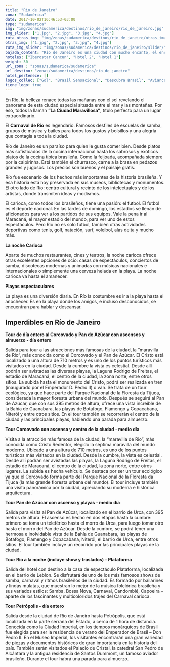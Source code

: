 ```yaml
---
title: "Rio de Janeiro"
zona: "Sudamérica"
date: 2017-10-02T16:46:53-03:00
type: "sudamerica"
img: "img/zonas/sudamerica/destinos/rio_de_janeiro/rio_de_janeiro.jpg"
img_slider: ["1.jpg", "2.jpg", "3.jpg", "4.jpg"]
ruta_otras_img: "img/zonas/sudamerica/destinos/rio_de_janeiro/otras_imagenes/"
otras_img: ["1.jpg", "2.jpg", "3.jpg", "4.jpg"]
ruta_img_slider: "img/zonas/sudamerica/destinos/rio_de_janeiro/slider/"
bajada_content: "Río de Janeiro es una ciudad con mucho encanto, el encanto de sus playas y su mar, el encanto de sus islas, bosques y montañas, el encanto del pueblo bronceado por el sol que brilla durante todo el año. Río es así, una ciudad alegre y extrovertida , fácil de amar. Será un amor a primera vista, como casi siempre pasa. "
hoteles: ["Iberostar Cancun", "Hotel 2", "Hotel 1"]
weight: 30
url_zona : "zonas/sudamerica/sudamerica"
url_destino: "zonas/sudamerica/destinos/rio_de_janeiro"
hotel_pertenece: []
logos_collec: ["Gol", "Brasil Sensacional", "Descubra Brasil", "Avianca", "Avis", "Assist Card"]
tiene_logo: true
---
```

En Río, la belleza renace todas las mañanas con el sol revelando el panorama de esta ciudad especial situada entre el mar y las montañas. Por eso, todos la llaman **“La Ciudad Maravillosa”**, título perfecto para un lugar extraordinario.

El **Carnaval de Río** es legendario. Famosos desfiles de escuelas de samba, grupos de música y bailes para todos los gustos y bolsillos y una alegría que contagia a toda la ciudad.

Río de Janeiro es un paraíso para quien le gusta comer bien. Desde platos más sofisticados de la cocina internacional hasta los sabrosos y exóticos platos de la cocina típica brasileña. Como la feijoada, acompañada siempre por la caipirinha. Está también el churrasco, carne a la brasa en pedazos grandes y jugosos. Los precios son buenos y el paisaje gratis.

Río fue escenario de los hechos más importantes de la historia brasileña. Y esa historia está hoy preservada en sus museos, bibliotecas y monumentos. El otro lado de Río: centro cultural y recinto de los intelectuales y de los artistas, donde transmiten ideas y modismos.

El carioca, como todos los brasileños, tiene una pasión: el futbol. El futbol es el deporte nacional. En las tardes de domingo, los estadios se llenan de aficionados para ver a los partidos de sus equipos. Vale la pena ir al Maracaná, el mayor estadio del mundo, para ver uno de estos espectáculos. Pero Rio no es solo futbol, también otras actividades deportivas como tenis, golf, natación, surf, voleibol, alas delta y mucho más.

**La noche Carioca**

Aparte de muchos restaurantes, cines y teatros, la noche carioca ofrece otras excelentes opciones de ocio: casas de espectáculos, conciertos de samba, discotecas modernas y animadas con músicas nacionales e internacionales o simplemente una cerveza helada en la playa. La noche carioca va hasta el amanecer.

**Playas espectaculares**

La playa es una diversión diaria. En Río la costumbre es ir a la playa hasta el anochecer. Es en la playa donde los amigos, e incluso desconocidos, se encuentran para hablar y descansar.

## Imperdibles en Río de Janeiro

**Tour de día entero al Corcovado y Pan de Azúcar con ascensos y almuerzo - día entero**

Salida para tour a las atracciones más famosas de la ciudad, la “maravilla de Rio”, más conocida como el Corcovado y el Pan de Azúcar. El Cristo está localizado a una altura de 710 metros y es uno de los puntos turísticos más visitados en la ciudad. Desde la cumbre la vista es celestial. Desde allí podrán ser avistadas las diversas playas, la Laguna Rodrigo de Freitas, el estadio de Maracaná, el centro de la ciudad, la zona norte, entre otros sitios. La subida hasta el monumento del Cristo, podrá ser realizada en tren (inaugurado por el Emperador D. Pedro II) o van. Se trata de un tour ecológico, ya que hace parte del Parque Nacional de la Floresta da Tijuca, considerada la mayor floresta urbana del mundo. Después se seguirá al Pan de Azúcar, que con sus 395 metros de altura, ofrece una vista increíble de la Bahía de Guanabara, las playas de Botafogo, Flamengo y Copacabana, Niterói y entre otros sitios. En el tour también se recorrerán el centro de la ciudad y las principales playas, habiendo una parada para almuerzo.

**Tour Corcovado con ascenso y centro de la ciudad - medio día**

Visita a la atracción más famosa de la ciudad, la “maravilla de Rio”, más conocida como Cristo Redentor, elegido la séptima maravilla del mundo moderno. Ubicado a una altura de 710 metros, es uno de los puntos turísticos más visitados en la ciudad. Desde la cumbre, la vista es celestial. Desde allí podrán ser avistadas las playas, la Laguna Rodrigo de Freitas, el estadio de Maracaná, el centro de la ciudad, la zona norte, entre otros lugares. La subida es hecha vehículo. Se destaca por ser un tour ecológico ya que el Corcovado forma parte del Parque Nacional de la Floresta da Tijuca (la más grande floresta urbana del mundo). El tour incluye también una visita panorámica por la ciudad, apreciando su moderna e histórica arquitectura.

**Tour Pan de Azúcar con ascenso y playas - medio día**

Salida para visita al Pan de Azúcar, localizado en el barrio de Urca, con 395 metros de altura. El ascenso es hecho en dos etapas hasta la cumbre: primero se toma un teleférico hasta el morro da Urca, para luego tomar otro hasta el morro del Pan de Azúcar. Desde la cumbre, se podrá tener una hermosa e inolvidable vista de la Bahía de Guanabara, las playas de Botafogo, Flamengo y Copacabana, Niterói, el barrio de Urca, entre otros sitios. El tour también incluye un recorrido por las principales playas de la ciudad.

**Tour Rio a la noche (incluye show y traslados) – Plataforma**

Salida del hotel con destino a la casa de espectáculo Plataforma, localizada en el barrio de Leblon. Se disfrutará de uno de los más famosos shows de samba, carnaval y ritmos brasileños de la ciudad. Es formado por bailarines y lindas mulatas, que muestran lo mejor de la música folclórica brasileña y sus variados estilos: Samba, Bossa Nova, Carnaval, Candomblé, Capoeira – aparte de los fascinantes y multicoloridos trajes del Carnaval carioca.

**Tour Petrópolis - día entero**

Salida desde la ciudad de Rio de Janeiro hasta Petrópolis, que está localizada en la parte serrana del Estado, a cerca de 1 hora de distancia. Conocida como la Ciudad Imperial, en los tiempos monárquicos de Brasil fue elegida para ser la residencia de verano del Emperador de Brasil – Don Pedro II. En el Museo Imperial, los visitantes encontrarán una gran variedad de piezas y documentos históricos de gran importancia en la historia del país. También serán visitados el Palacio de Cristal, la catedral San Pedro de Alcántara y la antigua residencia de Santos Dummont, un famoso aviador brasileño. Durante el tour habrá una parada para almuerzo.
